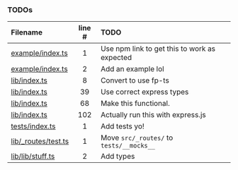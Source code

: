 ### TODOs
| Filename | line # | TODO
|:------|:------:|:------
| [example/index.ts](example/index.ts#L1) | 1 | Use npm link to get this to work as expected
| [example/index.ts](example/index.ts#L2) | 2 | Add an example lol
| [lib/index.ts](lib/index.ts#L8) | 8 | Convert to use fp-ts
| [lib/index.ts](lib/index.ts#L39) | 39 | Use correct express types
| [lib/index.ts](lib/index.ts#L68) | 68 | Make this functional.
| [lib/index.ts](lib/index.ts#L102) | 102 | Actually run this with express.js
| [tests/index.ts](tests/index.ts#L1) | 1 | Add tests yo!
| [lib/_routes/test.ts](lib/_routes/test.ts#L1) | 1 | Move `src/_routes/` to `tests/__mocks__`
| [lib/lib/stuff.ts](lib/lib/stuff.ts#L2) | 2 | Add types
